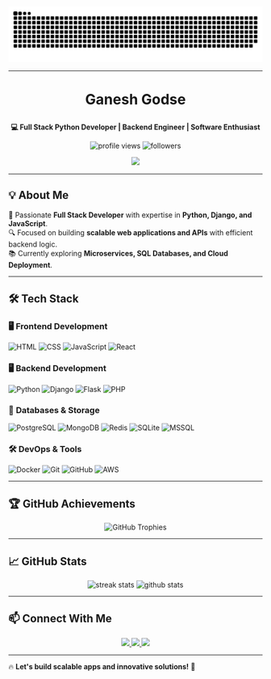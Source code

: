 <p align="center">
  <img src="https://raw.githubusercontent.com/Platane/snk/output/github-contribution-grid-snake.svg" alt="snake game" />
</p>

---

# <p align="center">Ganesh Godse</p>

<p align="center">
  <strong>💻 Full Stack Python Developer | Backend Engineer | Software Enthusiast</strong>
</p>

<p align="center">
  <img src="https://komarev.com/ghpvc/?username=GodseGanesh&label=Profile%20Views&color=0e75b6&style=flat" alt="profile views" />
  <img src="https://img.shields.io/github/followers/GodseGanesh?label=Followers&style=social" alt="followers" />
</p>

<p align="center">
  <img src="https://readme-typing-svg.herokuapp.com?size=22&color=4CAF50&center=true&vCenter=true&width=500&lines=Welcome+to+my+GitHub!;Full+Stack+Python+Developer;Expert+in+Django+%7C+Flask+%7C+JavaScript;Let's+build+web+apps!" />
</p>


---

## 💡 About Me  
💼 Passionate **Full Stack Developer** with expertise in **Python, Django, and JavaScript**.  
🔍 Focused on building **scalable web applications and APIs** with efficient backend logic.  
📚 Currently exploring **Microservices, SQL Databases, and Cloud Deployment**.  

---

## 🛠 Tech Stack  

### 🖥️ **Frontend Development**  
![HTML](https://img.shields.io/badge/HTML5-E34F26?style=for-the-badge&logo=html5&logoColor=white) ![CSS](https://img.shields.io/badge/CSS3-1572B6?style=for-the-badge&logo=css3&logoColor=white) ![JavaScript](https://img.shields.io/badge/JavaScript-F7DF1E?style=for-the-badge&logo=javascript&logoColor=black) ![React](https://img.shields.io/badge/React-61DAFB?style=for-the-badge&logo=react&logoColor=black)

### 🖥️ **Backend Development**  
![Python](https://img.shields.io/badge/Python-3776AB?style=for-the-badge&logo=python&logoColor=white) ![Django](https://img.shields.io/badge/Django-092E20?style=for-the-badge&logo=django&logoColor=white) ![Flask](https://img.shields.io/badge/Flask-000000?style=for-the-badge&logo=flask&logoColor=white) ![PHP](https://img.shields.io/badge/PHP-777BB4?style=for-the-badge&logo=php&logoColor=white)

### 💾 **Databases & Storage**  
![PostgreSQL](https://img.shields.io/badge/PostgreSQL-316192?style=for-the-badge&logo=postgresql&logoColor=white) ![MongoDB](https://img.shields.io/badge/MongoDB-47A248?style=for-the-badge&logo=mongodb&logoColor=white) ![Redis](https://img.shields.io/badge/Redis-DC382D?style=for-the-badge&logo=redis&logoColor=white) ![SQLite](https://img.shields.io/badge/SQLite-003B57?style=for-the-badge&logo=sqlite&logoColor=white) ![MSSQL](https://img.shields.io/badge/MSSQL-CC2927?style=for-the-badge&logo=microsoftsqlserver&logoColor=white)

### 🛠 **DevOps & Tools**  
![Docker](https://img.shields.io/badge/Docker-2496ED?style=for-the-badge&logo=docker&logoColor=white) ![Git](https://img.shields.io/badge/Git-F05032?style=for-the-badge&logo=git&logoColor=white) ![GitHub](https://img.shields.io/badge/GitHub-181717?style=for-the-badge&logo=github&logoColor=white) ![AWS](https://img.shields.io/badge/AWS-FF9900?style=for-the-badge&logo=amazonaws&logoColor=white)

---

## 🏆 GitHub Achievements  
<p align="center">
  <img src="https://github-profile-trophy.vercel.app/?username=GodseGanesh&theme=onedark&no-frame=true&margin-w=10&row=1&column=6" alt="GitHub Trophies">
</p>

---

## 📈 GitHub Stats  
<p align="center">
  <img src="https://github-readme-streak-stats.herokuapp.com/?user=GodseGanesh&theme=tokyonight" alt="streak stats" />
  <img src="https://github-readme-stats.vercel.app/api?username=GodseGanesh&show_icons=true&theme=tokyonight" alt="github stats" />
</p>

---

## 📫 Connect With Me  

<p align="center">
  <a href="mailto:ganeshgodse1902@gmail.com">
    <img src="https://img.shields.io/badge/-Email-EA4335?style=for-the-badge&logo=gmail&logoColor=white">
  </a>
  <a href="https://www.linkedin.com/in/ganesh-godse/">
    <img src="https://img.shields.io/badge/-LinkedIn-0A66C2?style=for-the-badge&logo=linkedin&logoColor=white">
  </a>
  <a href="tel:+919423022606">
    <img src="https://img.shields.io/badge/-Phone-34B7F1?style=for-the-badge&logo=phone&logoColor=white">
  </a>
</p>

---

🔥 **Let's build scalable apps and innovative solutions!** 🚀


